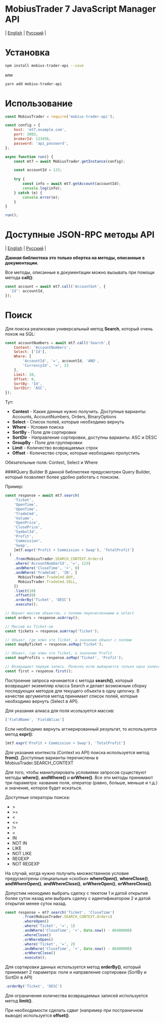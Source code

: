 # MobiusTrader 7 JavaScript Manager API

| [English](README.md) | [Русский](README.ru.md) |

# Установка

```bash
npm install mobius-trader-api --save
```
или
```bash
yarn add mobius-trader-api
```

# Использование
```javascript
const MobiusTrader = require('mobius-trader-api');

const config = {
    host: 'mt7.example.com',
    port: 3003,
    brokerId: 123456,
    password: 'api_password',
};

async function run() {
    const mt7 = await MobiusTrader.getInstance(config);

    const accountId = 123;
    
    try {
        const info = await mt7.getAccount(accountId);
        console.log(info);
    } catch (e) {
        console.error(e);
    }
}

run();
```

# Доступные JSON-RPC методы API
| [English](https://docs.google.com/document/d/1rq2K18d455C0p8a9xXwv-KZowiVARTFTmS7R9avm1m8/edit) | [Русский](https://docs.google.com/document/d/17I06cT9A_PX_89URFOUXlu3oBYdm3sYHMvRtEx6gAOA/edit) |

**Данная библиотека это только обертка на методы, описанные в документации.**

Все методы, описанные в документации можно вызывать при помощи метода **call()**:
```javascript
const account = await mt7.call('AccountGet', {
  'Id': accountId,
});
```

# Поиск
Для поиска реализован универсальный метод **Search**, который очень похож на SQL:
```javascript
const accountNumbers = await mt7.call('Search',{
    Context: 'AccountNumbers', 
    Select: ['Id'], 
    Where: [
        'AccountId', '=', accountId, 'AND', 
        'CurrencyId', '=', 23
    ], 
    Limit: 10,
    Offset: 0,
    SortBy: 'Id',
    SortDir: 'ASC',
});
```
Тут:
 - **Context** - Какие данные нужно получить. Доступные варианты: Accounts, AccountNumbers, Orders, BinaryOptions
 - **Select** - Список полей, которые необходимо вернуть
 - **Where** - Условия поиска
 - **SortBy** - Поле для сортировки
 - **SortDir** - Направление сортировки, доступны варианты: ASC и DESC
 - **GroupBy** - Поле для группировки
 - **Limit** - Количество возвращаемых строк
 - **Offset** - Количество строк, которые необходимо пропустить
 
Обязательные поля: Context, Select и Where

####Query Builder
В данной библиотеке предусмотрен Query Builder, который позволяет более удобно работать с поиском.

Пример:
```javascript
const response = await mt7.search(
    'Ticket',
    'OpenTime',
    'OpenTime',
    'TradeCmd',
    'Volume',
    'OpenPrice',
    'ClosePrice',
    'SymbolId',
    'Profit',
    'Commission',
    'Swap',
    [mt7.expr('Profit + Commission + Swap'), 'TotalProfit']
  )
    .from(MobiusTrader.SEARCH_CONTEXT.Orders)
    .where('AccountNumberId', '=', 123)
    .andWhere('CloseTime', '>', 0)
    .andWhere('TradeCmd', 'IN', [
      MobiusTrader.TradeCmd.BUY,
      MobiusTrader.TradeCmd.SELL,
    ])
    .limit(10)
    .offset(0)
    .orderBy('Ticket', 'DESC')
    .execute();

// Вернет массив объектов, с полями перечисленными в select
const orders = response.asArray();

// Массив из Ticket-ов 
const tickets = response.asArray('Ticket');

// Объект, где ключ это Ticket, а значение объект с полями
const mapByTicket = response.asMap('Ticket');

// Объект, где ключ это Ticket, а значение Profit
const mapProfits = response.asMap('Ticket', 'Profit');

// Возвращает первую запись. Полезно если выбирается только одна запись.
const first = response.first();
```

Построение запроса начинается с метода **search()**, который возвращает экземпляр класса Search и делает возможным сборку последующих методов для текущего объекта в одну цепочку.
В качестве аргументов метод принимает список полей, которые необходимо вернуть (Select в API).

Для указания алиаса для поля исользуется массив:
```javascript
['FieldName', 'FieldAlias']
```

Если необходимо вернуть аггнерированный результат, то используется метод **expr()**:
```javascript
[mt7.expr('Profit + Commission + Swap'), 'TotalProfit']
```

Для указания контекста (Context из API) поиска используется метод **from()**. Доступные варианты перечислены в MobiusTrader.SEARCH_CONTEXT

Для того, чтобы манипулировать условиями запросов существуют методы **where()**, **andWhere()** и **orWhere()**. 
Все эти методы принимают три параметра: название поля, оператор (равно, больше, меньше и т.д.) и значение, которое будет искаться.

Доступные операторы поиска:  
 - \>
 - \>= 
 - < 
 - <= 
 - != 
 - = 
 - IN 
 - NOT IN
 - LIKE
 - NOT LIKE
 - REGEXP
 - NOT REGEXP
 
 
На случай, когда нужно получить множественное условие предусмотрены специальные «скобки» **whereOpen()**, **whereClose()**, **andWhereOpen()**,  **andWhereClose()**, **orWhereOpen()**,  **orWhereClose()**. 

Допустим неоходимо выбрать сделку с текетом 1 и датой открытия более суток назад или выбрать сделку с идентификатором 2 и датой открытия менее суток назад.

```javascript
const response = mt7.search('Ticket', 'CloseTime')
        .from(MobiusTrader.SEARCH_CONTEXT.Orders)
        .whereOpen()
        .where('Ticket', '=', 1)
        .andWhere('CloseTime', '<', Date.now() - 86400000)
        .whereClose()
        .orWhereOpen()
        .where('Ticket', '=', 2)
        .andWhere('CloseTime', '>', Date.now() - 86400000)
        .orWhereClose()
        .execute();
```

Для сортировки данных используется метод **orderBy()**, который принимает 2 параметра: поле и направление сортировки (SortBy и SortDir в API)
```javascript
.orderBy('Ticket', 'DESC')
```
Для ограничения количества возвращаемых записей используется метод **limit()**.
 
При необходимости сделать сдвиг (например при постраничном выводе) используется **offset()**. 

